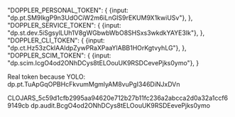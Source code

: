 "DOPPLER_PERSONAL_TOKEN": {
			{input: "dp.pt.SM9IkgP9n3UdOCiW2m6iLnGIS9rEKUM9X1kwiUSv"},
		},
		"DOPPLER_SERVICE_TOKEN": {
			{input: "dp.st.dev.5iSgsylLUh1V8gWGbwbWbO8SHSxs3wkdkYAYE3Ik"},
		},
		"DOPPLER_CLI_TOKEN": {
			{input: "dp.ct.Hz53zCklAAldpZywPRaXPaaYlABB1HOrKgtvyhLG"},
		},
		"DOPPLER_SCIM_TOKEN": {
			{input: "dp.scim.IcgO4od2ONhDCys8tELOouUK9RSDCevePjks0ymo"},
		}


Real token because YOLO: dp.pt.TuApGqOPBHcFkvumMgmlyAM8vuPgI346DiNJxDVn


CLOJARS_5c59d1cfb2995aa94620e712b27b11fc236a2abcca2d0a32a1ccf69149cb
dp.audit.BcgO4od2ONhDCys8tELOouUK9RSDEevePjks0ymo
